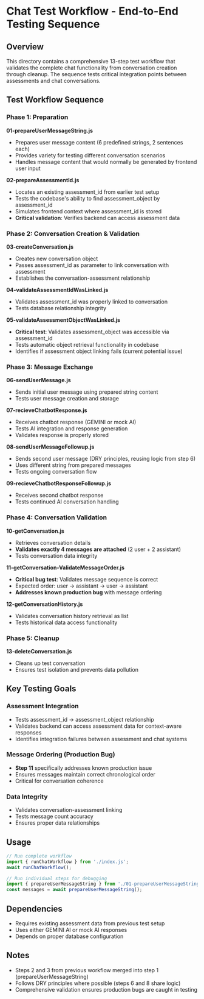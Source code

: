 # Chat Test Workflow - End-to-End Testing Sequence

## Overview
This directory contains a comprehensive 13-step test workflow that validates the complete chat functionality from conversation creation through cleanup. The sequence tests critical integration points between assessments and chat conversations.

## Test Workflow Sequence

### Phase 1: Preparation
**01-prepareUserMessageString.js**
- Prepares user message content (6 predefined strings, 2 sentences each)
- Provides variety for testing different conversation scenarios
- Handles message content that would normally be generated by frontend user input

**02-prepareAssessmentId.js** 
- Locates an existing assessment_id from earlier test setup
- Tests the codebase's ability to find assessment_object by assessment_id
- Simulates frontend context where assessment_id is stored
- **Critical validation**: Verifies backend can access assessment data

### Phase 2: Conversation Creation & Validation
**03-createConversation.js**
- Creates new conversation object
- Passes assessment_id as parameter to link conversation with assessment
- Establishes the conversation-assessment relationship

**04-validateAssessmentIdWasLinked.js**
- Validates assessment_id was properly linked to conversation
- Tests database relationship integrity

**05-validateAssessmentObjectWasLinked.js**
- **Critical test**: Validates assessment_object was accessible via assessment_id
- Tests automatic object retrieval functionality in codebase
- Identifies if assessment object linking fails (current potential issue)

### Phase 3: Message Exchange
**06-sendUserMessage.js**
- Sends initial user message using prepared string content
- Tests user message creation and storage

**07-recieveChatbotResponse.js**
- Receives chatbot response (GEMINI or mock AI)
- Tests AI integration and response generation
- Validates response is properly stored

**08-sendUserMessageFollowup.js**
- Sends second user message (DRY principles, reusing logic from step 6)
- Uses different string from prepared messages
- Tests ongoing conversation flow

**09-recieveChatbotResponseFollowup.js**
- Receives second chatbot response
- Tests continued AI conversation handling

### Phase 4: Conversation Validation
**10-getConversation.js**
- Retrieves conversation details
- **Validates exactly 4 messages are attached** (2 user + 2 assistant)
- Tests conversation data integrity

**11-getConversation-ValidateMessageOrder.js**
- **Critical bug test**: Validates message sequence is correct
- Expected order: user → assistant → user → assistant
- **Addresses known production bug** with message ordering

**12-getConversationHistory.js**
- Validates conversation history retrieval as list
- Tests historical data access functionality

### Phase 5: Cleanup
**13-deleteConversation.js**
- Cleans up test conversation
- Ensures test isolation and prevents data pollution

## Key Testing Goals

### Assessment Integration
- Tests assessment_id → assessment_object relationship
- Validates backend can access assessment data for context-aware responses
- Identifies integration failures between assessment and chat systems

### Message Ordering (Production Bug)
- **Step 11** specifically addresses known production issue
- Ensures messages maintain correct chronological order
- Critical for conversation coherence

### Data Integrity
- Validates conversation-assessment linking
- Tests message count accuracy
- Ensures proper data relationships

## Usage
```javascript
// Run complete workflow
import { runChatWorkflow } from './index.js';
await runChatWorkflow();

// Run individual steps for debugging
import { prepareUserMessageString } from './01-prepareUserMessageString.js';
const messages = await prepareUserMessageString();
```

## Dependencies
- Requires existing assessment data from previous test setup
- Uses either GEMINI AI or mock AI responses
- Depends on proper database configuration

## Notes
- Steps 2 and 3 from previous workflow merged into step 1 (prepareUserMessageString)
- Follows DRY principles where possible (steps 6 and 8 share logic)
- Comprehensive validation ensures production bugs are caught in testing